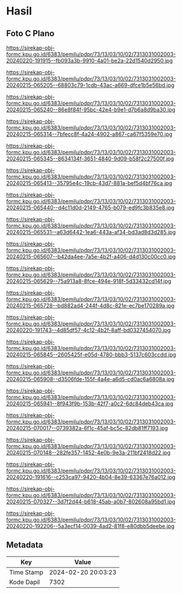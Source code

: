 # Hasil

## Foto C Plano

https://sirekap-obj-formc.kpu.go.id/6383/pemilu/pdpr/73/13/03/10/02/7313031002003-20240220-191915--fb093a3b-9910-4a01-be2a-22d1540d2950.jpg

https://sirekap-obj-formc.kpu.go.id/6383/pemilu/pdpr/73/13/03/10/02/7313031002003-20240215-065205--68803c79-1cdb-43ac-a669-dfce1b5e56bd.jpg

https://sirekap-obj-formc.kpu.go.id/6383/pemilu/pdpr/73/13/03/10/02/7313031002003-20240215-065240--86e8f84f-95bc-42e4-b9e1-d7b6a8d9ba30.jpg

https://sirekap-obj-formc.kpu.go.id/6383/pemilu/pdpr/73/13/03/10/02/7313031002003-20240215-065314--7bfecc8f-4a24-4902-a867-ca67f5359e70.jpg

https://sirekap-obj-formc.kpu.go.id/6383/pemilu/pdpr/73/13/03/10/02/7313031002003-20240215-065345--8634134f-3651-4840-9d09-b58f2c27500f.jpg

https://sirekap-obj-formc.kpu.go.id/6383/pemilu/pdpr/73/13/03/10/02/7313031002003-20240215-065413--35795e4c-19cb-43d7-881a-bef5d4bf76ca.jpg

https://sirekap-obj-formc.kpu.go.id/6383/pemilu/pdpr/73/13/03/10/02/7313031002003-20240215-065440--d4c11d0d-2149-4765-b079-ed9fc3b835e8.jpg

https://sirekap-obj-formc.kpu.go.id/6383/pemilu/pdpr/73/13/03/10/02/7313031002003-20240215-065531--a63d6442-1ea6-443a-af34-bd3ad8d3d285.jpg

https://sirekap-obj-formc.kpu.go.id/6383/pemilu/pdpr/73/13/03/10/02/7313031002003-20240215-065607--b42da4ee-7a5e-4b2f-a406-d4d130c00cc0.jpg

https://sirekap-obj-formc.kpu.go.id/6383/pemilu/pdpr/73/13/03/10/02/7313031002003-20240215-065629--75a913a8-8fce-494e-918f-5d33432cd14f.jpg

https://sirekap-obj-formc.kpu.go.id/6383/pemilu/pdpr/73/13/03/10/02/7313031002003-20240215-065728--bd882ad4-244f-4d8c-821e-ec7be170289a.jpg

https://sirekap-obj-formc.kpu.go.id/6383/pemilu/pdpr/73/13/03/10/02/7313031002003-20240220-191743--4d85df57-4c12-4b2f-8aff-bd0327454070.jpg

https://sirekap-obj-formc.kpu.go.id/6383/pemilu/pdpr/73/13/03/10/02/7313031002003-20240215-065845--2605425f-e05d-4780-bbb3-5137c603ccdd.jpg

https://sirekap-obj-formc.kpu.go.id/6383/pemilu/pdpr/73/13/03/10/02/7313031002003-20240215-065908--d3506fde-155f-4a4e-a6d5-cd0ac6a6808a.jpg

https://sirekap-obj-formc.kpu.go.id/6383/pemilu/pdpr/73/13/03/10/02/7313031002003-20240215-065941--8f943f9b-153b-42f7-a0c2-6dc84deb43ca.jpg

https://sirekap-obj-formc.kpu.go.id/6383/pemilu/pdpr/73/13/03/10/02/7313031002003-20240215-070017--0739382a-6f1c-45af-bc5c-82db81ff7193.jpg

https://sirekap-obj-formc.kpu.go.id/6383/pemilu/pdpr/73/13/03/10/02/7313031002003-20240215-070148--282fe357-1452-4e0b-9e3a-211bf2418d22.jpg

https://sirekap-obj-formc.kpu.go.id/6383/pemilu/pdpr/73/13/03/10/02/7313031002003-20240220-191616--c253ca97-9420-4b04-8e39-63367e76a012.jpg

https://sirekap-obj-formc.kpu.go.id/6383/pemilu/pdpr/73/13/03/10/02/7313031002003-20240215-070327--3d7f2d44-b618-45ab-a0b7-802608a95bd1.jpg

https://sirekap-obj-formc.kpu.go.id/6383/pemilu/pdpr/73/13/03/10/02/7313031002003-20240220-192206--5a3ecf14-0039-4ad2-81f8-e80dbb5deebe.jpg


## Metadata

| Key        | Value               |
| ---------- | ------------------- |
| Time Stamp | 2024-02-20 20:03:23 |
| Kode Dapil | 7302                |




